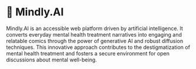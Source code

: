 # 🧠 Mindly.AI

Mindly.AI is an accessible web platform driven by artificial intelligence. It converts everyday mental health treatment narratives into engaging and relatable comics through the power of generative AI and robust diffusion techniques. This innovative approach contributes to the destigmatization of mental health treatment and fosters a secure environment for open discussions about mental well-being.
